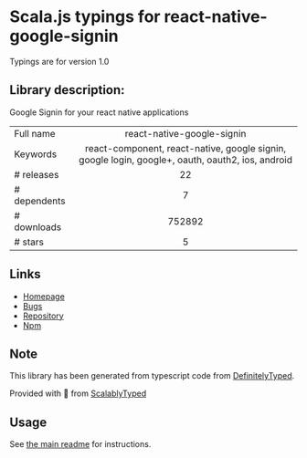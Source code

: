 
# Scala.js typings for react-native-google-signin

Typings are for version 1.0

## Library description:
Google Signin for your react native applications

|                    |                 |
| ------------------ | :-------------: |
| Full name          | react-native-google-signin |
| Keywords           | react-component, react-native, google signin, google login, google+, oauth, oauth2, ios, android |
| # releases         | 22 |
| # dependents       | 7 |
| # downloads        | 752892 |
| # stars            | 5 |

## Links
- [Homepage](https://github.com/react-native-community/react-native-google-signin)
- [Bugs](https://github.com/react-native-community/react-native-google-signin/issues)
- [Repository](https://github.com/react-native-community/react-native-google-signin)
- [Npm](https://www.npmjs.com/package/react-native-google-signin)
    


## Note
This library has been generated from typescript code from [DefinitelyTyped](https://definitelytyped.org).

Provided with :purple_heart: from [ScalablyTyped](https://github.com/oyvindberg/ScalablyTyped)

## Usage
See [the main readme](../../readme.md) for instructions.


